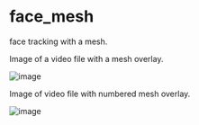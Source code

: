 # face_mesh
face tracking with a mesh.

Image of a video file with a mesh overlay.

![image](https://github.com/Asfandyar-Khan-2022/data_collection_pipeline/assets/117299102/929ba387-d97c-46a7-91d0-fe7117b92a20)

Image of video file with numbered mesh overlay.

![image](https://github.com/Asfandyar-Khan-2022/data_collection_pipeline/assets/117299102/d9cbf898-32db-41a7-a8f4-23e75044baee)
